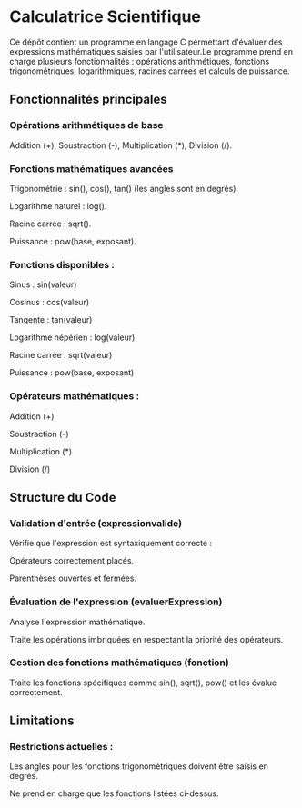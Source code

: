 # Calculatrice  Scientifique

Ce dépôt contient un programme en langage C permettant d'évaluer des expressions mathématiques saisies par l'utilisateur.Le programme prend en charge plusieurs fonctionnalités : opérations arithmétiques, fonctions trigonométriques, logarithmiques, racines carrées et calculs de puissance.

## Fonctionnalités principales

### Opérations arithmétiques de base

Addition (+), Soustraction (-), Multiplication (*), Division (/).

### Fonctions mathématiques avancées

Trigonométrie : sin(), cos(), tan() (les angles sont en degrés).

Logarithme naturel : log().

Racine carrée : sqrt().

Puissance : pow(base, exposant).

### Fonctions disponibles :

Sinus : sin(valeur)

Cosinus : cos(valeur)

Tangente : tan(valeur)

Logarithme népérien : log(valeur)

Racine carrée : sqrt(valeur)

Puissance : pow(base, exposant)

### Opérateurs mathématiques :

Addition (+)

Soustraction (-)

Multiplication (*)

Division (/)


## Structure du Code

### Validation d'entrée (expressionvalide)

Vérifie que l'expression est syntaxiquement correcte :

Opérateurs correctement placés.

Parenthèses ouvertes et fermées.

### Évaluation de l'expression (evaluerExpression)

Analyse l'expression mathématique.

Traite les opérations imbriquées en respectant la priorité des opérateurs.

### Gestion des fonctions mathématiques (fonction)

Traite les fonctions spécifiques comme sin(), sqrt(), pow() et les évalue correctement.

## Limitations

### Restrictions actuelles :

Les angles pour les fonctions trigonométriques doivent être saisis en degrés.

Ne prend en charge que les fonctions listées ci-dessus.


